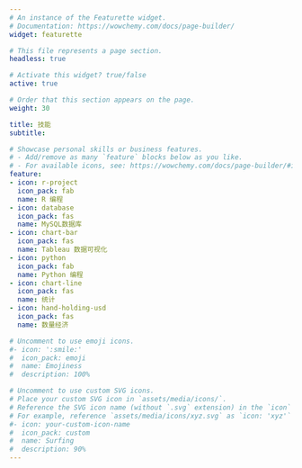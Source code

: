 ```yaml
---
# An instance of the Featurette widget.
# Documentation: https://wowchemy.com/docs/page-builder/
widget: featurette

# This file represents a page section.
headless: true

# Activate this widget? true/false
active: true

# Order that this section appears on the page.
weight: 30

title: 技能
subtitle:

# Showcase personal skills or business features.
# - Add/remove as many `feature` blocks below as you like.
# - For available icons, see: https://wowchemy.com/docs/page-builder/#icons
feature:
- icon: r-project
  icon_pack: fab
  name: R 编程
- icon: database
  icon_pack: fas
  name: MySQL数据库
- icon: chart-bar
  icon_pack: fas
  name: Tableau 数据可视化
- icon: python
  icon_pack: fab
  name: Python 编程
- icon: chart-line
  icon_pack: fas
  name: 统计
- icon: hand-holding-usd
  icon_pack: fas
  name: 数量经济

# Uncomment to use emoji icons.
#- icon: ':smile:'
#  icon_pack: emoji
#  name: Emojiness
#  description: 100% 

# Uncomment to use custom SVG icons.
# Place your custom SVG icon in `assets/media/icons/`.
# Reference the SVG icon name (without `.svg` extension) in the `icon` field.
# For example, reference `assets/media/icons/xyz.svg` as `icon: 'xyz'`
#- icon: your-custom-icon-name
#  icon_pack: custom
#  name: Surfing
#  description: 90%
---
```

